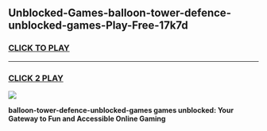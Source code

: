 
## Unblocked-Games-balloon-tower-defence-unblocked-games-Play-Free-17k7d
<h3>
<a href="https://premium76.site?title=balloon-tower-defence-unblocked-games&ref=18A1">CLICK TO PLAY</a></h3>
<hr>

<h3>
<a href="https://premium76.site?title=balloon-tower-defence-unblocked-games&ref=18A1">CLICK 2 PLAY</a>
  
</h3>

<a href="https://premium76.site?title=balloon-tower-defence-unblocked-games&ref=18A1"><img src="https://clearcache.store/games.png"></a>


**balloon-tower-defence-unblocked-games games unblocked: Your Gateway to Fun and Accessible Online Gaming**
